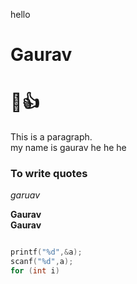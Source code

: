hello  
# Gaurav

# 🤣👍

This is a paragraph.  
my name is gaurav he he he   

### To write quotes
_garuav_

**Gaurav**  
__Gaurav__  


```c

printf("%d",&a);     
scanf("%d",a);
for (int i)


```


